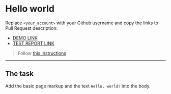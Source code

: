 # Hello world
Replace `<your_account>` with your Github username and copy the links to Pull Request description:
- [DEMO LINK](https://tatiana-sadaeva.github.io/layout_hello-world/)
- [TEST REPORT LINK](https://tatiana-sadaeva.github.io/layout_hello-world/report/html_report/)

> Follow [this instructions](https://mate-academy.github.io/layout_task-guideline/#how-to-solve-the-layout-tasks-on-github)
___

## The task 
Add the basic page markup and the text `Hello, world!` into the body.
